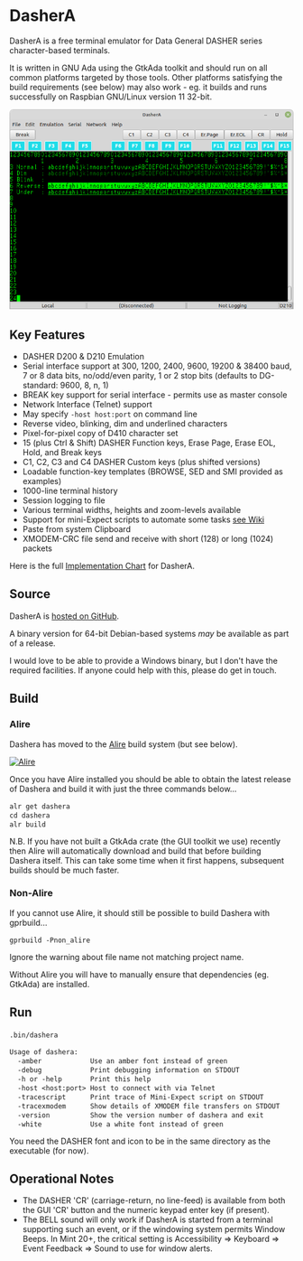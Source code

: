 # DasherA
DasherA is a free terminal emulator for Data General DASHER series character-based terminals.

It is written in GNU Ada using the GtkAda toolkit and should run on all common platforms targeted by those tools.  Other platforms satisfying the build requirements (see below) may also work - eg. it builds and runs successfully on Raspbian GNU/Linux version 11 32-bit.

![Screenshot](./Screenshots/DasherA-20220305.png)


## Key Features

* DASHER D200 & D210 Emulation
* Serial interface support at 300, 1200, 2400, 9600, 19200 & 38400 baud, 7 or 8 data bits,
no/odd/even parity, 1 or 2 stop bits (defaults to DG-standard: 9600, 8, n, 1)
* BREAK key support for serial interface - permits use as master console
* Network Interface (Telnet) support
* May specify ```-host host:port``` on command line
* Reverse video, blinking, dim and underlined characters
* Pixel-for-pixel copy of D410 character set
* 15 (plus Ctrl & Shift) DASHER Function keys, Erase Page, Erase EOL, Hold, and Break keys
* C1, C2, C3 and C4 DASHER Custom keys (plus shifted versions)
* Loadable function-key templates (BROWSE, SED and SMI provided as examples)
* 1000-line terminal history
* Session logging to file
* Various terminal widths, heights and zoom-levels available
* Support for mini-Expect scripts to automate some tasks [see Wiki](https://github.com/SMerrony/DasherG/wiki/DasherG-Mini-Expect-Scripts)
* Paste from system Clipboard
* XMODEM-CRC file send and receive with short (128) or long (1024) packets
  
Here is the full [Implementation Chart](./Docs/implementationChart.md) for DasherA.

## Source
DasherA is [hosted on GitHub](https://github.com/SMerrony/dashera).

A binary version for 64-bit Debian-based systems *may* be available as part of a release.

I would love to be able to provide a Windows binary, but I don't have the required
facilities.  If anyone could help with this, please do get in touch.

## Build

### Alire

Dashera has moved to the [Alire](https://alire.ada.dev/) build system (but see below).

[![Alire](https://img.shields.io/endpoint?url=https://alire.ada.dev/badges/dashera.json)](https://alire.ada.dev/crates/dashera.html)

Once you have Alire installed you should be able to obtain the latest release of Dashera and build it with just the three commands below...
```
alr get dashera
cd dashera
alr build
```
N.B. If you have not built a GtkAda crate (the GUI toolkit we use) recently then Alire will automatically download and build that before building Dashera itself.  This can take some time when it first happens, subsequent builds should be much faster.

### Non-Alire

If you cannot use Alire, it should still be possible to build Dashera with gprbuild... 
```
gprbuild -Pnon_alire
```
Ignore the warning about file name not matching project name.

Without Alire you will have to manually ensure that dependencies (eg. GtkAda) are installed.

## Run
`.bin/dashera`

```
Usage of dashera:
  -amber            Use an amber font instead of green
  -debug            Print debugging information on STDOUT
  -h or -help       Print this help
  -host <host:port> Host to connect with via Telnet
  -tracescript      Print trace of Mini-Expect script on STDOUT
  -tracexmodem      Show details of XMODEM file transfers on STDOUT
  -version          Show the version number of dashera and exit
  -white            Use a white font instead of green
```
You need the DASHER font and icon to be in the same directory as the executable (for now).

## Operational Notes
* The DASHER 'CR' (carriage-return, no line-feed) is available from both the GUI 'CR' button and the
numeric keypad enter key (if present).
* The BELL sound will only work if DasherA is started from a terminal supporting such an event, 
or if the windowing system permits Window Beeps.  In Mint 20+, the critical setting is
Accessibility => Keyboard => Event Feedback => Sound to use for window alerts.

